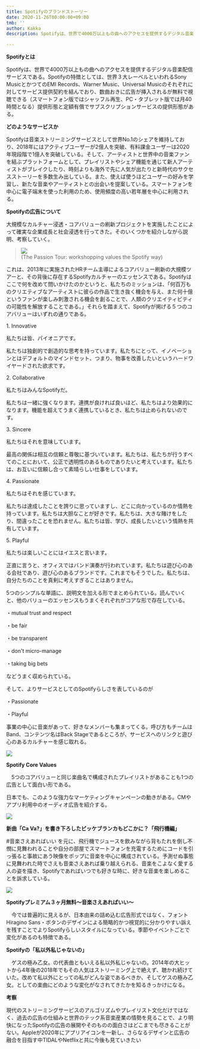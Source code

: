 ```yaml
---
title: Spotifyのブランドストーリー
date: 2020-11-26T00:00:00+09:00
tmb: ''
author: Kakka
description: Spotifyは、世界で4000万以上もの曲へのアクセスを提供するデジタル音楽配信サービスである。そんなSpotifyのブランドストーリーを考えてみようと思う。

---
```

**Spotifyとは**

Spotifyは、世界で4000万以上もの曲へのアクセスを提供するデジタル音楽配信サービスである。Spotifyの特徴としては、世界３大レーベルといわれるSony MusicとかつてのEMI Records、Warner Music、Universal Musicのそれぞれに対してサービス提供契約を結んでおり、数曲おきに広告が挿入されるが無料で視聴できる（スマートフォン版ではシャッフル再生、PC・タブレット版では月40時間となる）提供形態と定額有償でサブスクリプションサービスの提供形態がある。

**どのようなサービスか**

Spotifyは音楽ストリーミングサービスとして世界No.1のシェアを維持しており、2018年にはアクティブユーザーが2億人を突破、有料課金ユーザーは2020年現段階で1億人を突破している。そして、アーティストと世界中の音楽ファンを結ぶプラットフォームとして、プレイリストやシェア機能を通じて新人アーティストがブレイクしたり、時刻よりも海外で先に人気が出たりと新時代のサクセスストーリーを多数生み出している。また、使えば使うほどユーザーの好みを学習し、新たな音楽やアーティストとの出会いを提案している。スマートフォンを中心に電子端末を使った利用のため、使用頻度の高い若年層を中心に利用される。

**Spotifyの広告について**

大規模なカルチャー浸透・コアバリューの刷新プロジェクトを実施したことによって確実な企業成長と社会浸透を行ってきた。そのいくつかを紹介しながら説明、考察していく。

> ![](/img/2021/06/15/picture_pc_4d28a5761d645aa2723d18459e95cd06.png)  
> (The Passion Tour: workshopping values the Spotify way)

これは、2013年に実施されたHRチーム主導によるコアバリュー刷新の大規模ツアーと、その背後に存在するSpotifyカルチャーのエッセンスである。Spotifyはここで何を改めて問いかけたのかというと、私たちのミッションは、「何百万ものクリエティブなアーティストに彼らの作品で生き抜く機会を与え、また何十億というファンが楽しみ刺激される機会を創ることで、人類のクリエイティビティの可能性を解放することである。」それらを踏まえて、Spotifyが掲げる５つのコアバリューはいずれの通りである。

1\. Innovative

私たちは皆、パイオニアです。

私たちは独創的で創造的な思考を持っています。私たちにとって、イノベーションとはデフォルトのマインドセット、つまり、物事を改善したいというハードワイヤードされた欲求です。

2\. Collaborative

私たちはみんなSpotifyだ。

私たちは一緒に強くなります。連携が良ければ良いほど、私たちはより効果的になります。機能を超えてうまく連携しているとき、私たちは止められないのです。

3\. Sincere

私たちはそれを意味しています。

最高の関係は相互の信頼と尊敬に基づいています。私たちは、私たちが行うすべてのことにおいて、公正で透明性のあるものでありたいと考えています。私たちは、お互いに信頼し合って素晴らしい仕事をしています。

4\. Passionate

私たちはそれを感じています。

私たちは達成したことを誇りに思っていますし、どこに向かっているのか情熱を持っています。私たちは大胆なことが好きです。私たちは、大きな賭けをしたり、間違ったことを恐れません。私たちは皆、学び、成長したいという情熱を共有しています。

5\. Playful

私たちは楽しいことにはイエスと言います。

正直に言うと、オフィスではバンド演奏が行われています。私たちは遊び心のある会社であり、遊び心のあるブランドです。これまでもそうでした。私たちは、自分たちのことを真剣に考えすぎることはありません。

5つのシンプルな単語に、説明文を加える形でまとめられている。読んでいくと、他のバリューのエッセンスもうまくそれぞれがコアな形で存在している。

・mutual trust and respect

・be fair

・be transparent

・don't micro-manage

・taking big bets

などうまく収められている。

そして、よりサービスとしてのSpotifyらしさを表しているのが

・Passionate

・Playful

事業の中心に音楽があって、好きなメンバーも集まってくる。呼び方もチームはBand、コンテンツ名はBack Stageであるところが、サービスへのリンクと遊び心のあるカルチャーを感じ取れる。

![](/img/2021/06/15/picture_pc_224e771bf763a9e44a86ee389213d561.png)

**Spotify Core Values**

　5つのコアバリューと同じ楽曲名で構成されたプレイリストがあることも1つの広告として面白い形である。

日本でも、このような強力なマーケティングキャンペーンの動きがある。CMやアプリ利用中のオーディオ広告を紹介する。

![](/img/2021/06/15/2020-07-17-23-36-52.png)

**新曲「Ca Va?」を書き下ろしたビッケブランカもどこかに？「飛行機編」**

\#音楽さえあればいい を元に、飛行機でジュースを飲みながら背もたれを倒し不憫に見舞われることや自分の部屋でスマートフォンを充電するためにコードを引っ張ると事故にあう映像をポップに音楽を中心に構成されている。予測せぬ事態に見舞われた時でさえも音楽さえあれば乗り越えられる、音楽をこよなく愛する人の姿を描き、Spotifyであればいつでも好きな時に、好きな音楽を楽しめることを訴求している。

![](/img/2021/06/15/picture_pc_ffb406ae678210412c9321ee34d95a33.png)

**Spotifyプレミアム３ヶ月無料〜音楽さえあればいい〜**

　今では普遍的に見えるが、日本由来の詰め込む広告形式ではなく、フォントHiragino Sans・ボタンのデザインによる簡略的かつ視覚的に分かりやすい訴えを残すことでよりSpotifyらしいスタイルになっている。季節やイベントごとで変化があるのも特徴である。​

**Spotifyの「私以外私じゃないの」**

　ゲスの極み乙女。の代表曲ともいえる私以外私じゃないの。2014年の大ヒットから4年後の2018年でもその人気はストリーミング上で絶えず、聴かれ続けていた。改めて私以外にとっての私がどんな姿であるべきか、そしてゲスの極み乙女。としての楽曲にどのような変化がなされてきたかを知るきっかけになる。

**考察**

現代のストリーミングサービスのアルゴリズムやプレイリスト文化だけではなく、過去の広告の仕組みと世界のテック系音楽産業の情勢を見ることで、より明快になったSpotifyの広告の展開やそのものの面白さはどこまでも尽きることがない。Appleが2020年にアプリアイコンを一新し、さらなるデザインと広告の融合を目指す中TIDALやNetflixと共に今後も見ていきたい